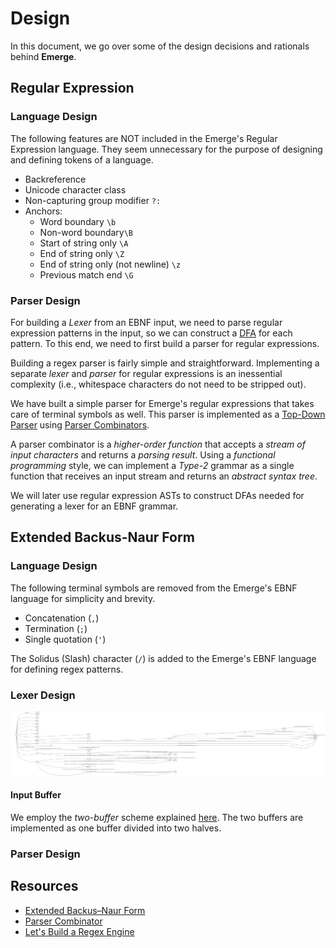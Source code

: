 # Design

In this document, we go over some of the design decisions and rationals behind **Emerge**.

## Regular Expression

### Language Design

The following features are NOT included in the Emerge's Regular Expression language.
They seem unnecessary for the purpose of designing and defining tokens of a language.

  - Backreference
  - Unicode character class
  - Non-capturing group modifier `?:`
  - Anchors:
      - Word boundary `\b`
      - Non-word boundary`\B`
      - Start of string only `\A`
      - End of string only `\Z`
      - End of string only (not newline) `\z`
      - Previous match end `\G`

### Parser Design

For building a *Lexer* from an EBNF input, we need to parse regular expression patterns in the input,
so we can construct a [DFA](https://en.wikipedia.org/wiki/Deterministic_finite_automaton) for each pattern.
To this end, we need to first build a parser for regular expressions.

Building a regex parser is fairly simple and straightforward.
Implementing a separate *lexer* and *parser* for regular expressions is an inessential complexity
(i.e., whitespace characters do not need to be stripped out).

We have built a simple parser for Emerge's regular expressions that takes care of terminal symbols as well.
This parser is implemented as a [Top-Down Parser](https://en.wikipedia.org/wiki/Top-down_parsing) using [Parser Combinators](https://en.wikipedia.org/wiki/Parser_combinator).

A parser combinator is a *higher-order function* that accepts a *stream of input characters* and returns a *parsing result*.
Using a *functional programming* style,
we can implement a *Type-2* grammar as a single function that receives an input stream and returns an *abstract syntax tree*.

We will later use regular expression ASTs to construct DFAs needed for generating a lexer for an EBNF grammar.

## Extended Backus-Naur Form

### Language Design

The following terminal symbols are removed from the Emerge's EBNF language for simplicity and brevity.

  - Concatenation (`,`)
  - Termination (`;`)
  - Single quotation (`'`)

The Solidus (Slash) character (`/`) is added to the Emerge's EBNF language for defining regex patterns.

### Lexer Design

![Lexer DFA](./lexer_dfa.png)

#### Input Buffer

We employ the *two-buffer* scheme explained [here](./2-lexer_theory.md#input-buffering).
The two buffers are implemented as one buffer divided into two halves.

### Parser Design

## Resources

  - [Extended Backus–Naur Form](https://en.wikipedia.org/wiki/Extended_Backus%E2%80%93Naur_form)
  - [Parser Combinator](https://en.wikipedia.org/wiki/Parser_combinator)
  - [Let's Build a Regex Engine](https://kean.blog/post/lets-build-regex)

